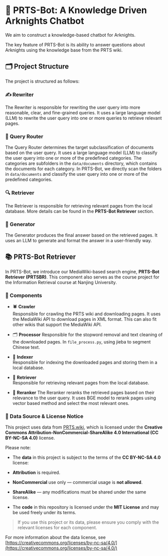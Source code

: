 # 🤖 PRTS-Bot: A Knowledge Driven Arknights Chatbot

We aim to construct a knowledge-based chatbot for Arknights.

The key feature of PRTS-Bot is its ability to answer questions about Arknights using the knowledge base from the PRTS wiki.

## 🗂 Project Structure

The project is structured as follows:

### ✍️ Rewriter

The Rewriter is responsible for rewriting the user query into more reasonable, clear, and fine-grained queries. It uses a large language model (LLM) to rewrite the user query into one or more queries to retrieve relevant pages.

### 🔀 Query Router

The Query Router determines the target subclassification of documents based on the user query. It uses a large language model (LLM) to classify the user query into one or more of the predefined categories.
The categories are subfolders in the `data/documents` directory, which contains the documents for each category.
In PRTS-Bot, we directly scan the folders in `data/documents` and classify the user query into one or more of the predefined categories.

### 🔍 Retriever

The Retriever is responsible for retrieving relevant pages from the local database. More details can be found in the **PRTS-Bot Retriever** section.


### 📝 Generator

The Generator produces the final answer based on the retrieved pages. It uses an LLM to generate and format the answer in a user-friendly way.

## 📚 PRTS-Bot Retriever

In PRTS-Bot, we introduce our MediaWiki-based search engine, **PRTS-Bot Retriever (PRTSBR)**. This component also serves as the course project for the Information Retrieval course at Nanjing University.

### 🧩 Components

- 🕷️ **Crawler**  
  Responsible for crawling the PRTS wiki and downloading pages. It uses the MediaWiki API to download pages in XML format. This can also fit other wikis that support the MediaWiki API.

- 🗂️ **Processor**
  Responsible for the stopword removal and text cleaning of the downloaded pages. In `file_process.py`, using jieba to segment Chinese text.

- 📖 **Indexer**  
  Responsible for indexing the downloaded pages and storing them in a local database. 

- 📂 **Retriever**  
  Responsible for retrieving relevant pages from the local database.

- 🔄 **Reranker**
  The Reranker reranks the retrieved pages based on their relevance to the user query. It uses BGE model to rerank pages using vector based method and select the most relevant ones.


### 📄 Data Source & License Notice

This project uses data from [PRTS.wiki](https://prts.wiki/), which is licensed under the **Creative Commons Attribution-NonCommercial-ShareAlike 4.0 International (CC BY-NC-SA 4.0)** license.

Please note:

-  The **data** in this project is subject to the terms of the **CC BY-NC-SA 4.0** license:
  -  **Attribution** is required.
  -  **NonCommercial** use only — commercial usage is **not allowed**.
  -  **ShareAlike** — any modifications must be shared under the same license.

-  The **code** in this repository is licensed under the **MIT License** and may be used freely under its terms.

>  If you use this project or its data, please ensure you comply with the relevant licenses for each component.

For more information about the data license, see [https://creativecommons.org/licenses/by-nc-sa/4.0/](https://creativecommons.org/licenses/by-nc-sa/4.0/)
